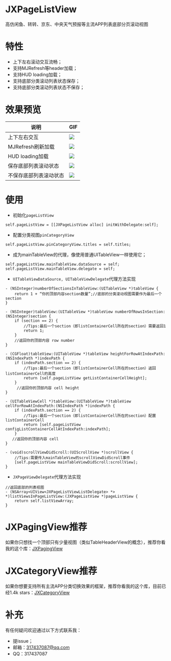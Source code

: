 # JXPageListView
高仿闲鱼、转转、京东、中央天气预报等主流APP列表底部分页滚动视图

# 特性

- 上下左右滚动交互流畅；
- 支持MJRefresh等header加载；
- 支持HUD loading加载；
- 支持底部分类滚动列表状态保存；
- 支持底部分类滚动列表状态不保存；

# 效果预览

| 说明 | GIF|
|------|------|
| 上下左右交互 | ![](https://github.com/pujiaxin33/JXPageListView/blob/master/JXPageListView/Gif/scrollInteraction.gif)|
| MJRefresh刷新加载 | ![](https://github.com/pujiaxin33/JXPageListView/blob/master/JXPageListView/Gif/headerLoading.gif) |
| HUD loading加载 | ![](https://github.com/pujiaxin33/JXPageListView/blob/master/JXPageListView/Gif/hudLoading.gif)
| 保存底部列表滚动状态 | ![](https://github.com/pujiaxin33/JXPageListView/blob/master/JXPageListView/Gif/listScrollStateSave.gif) |
| 不保存底部列表滚动状态 | ![](https://github.com/pujiaxin33/JXPageListView/blob/master/JXPageListView/Gif/listScrollStateNoSave.gif) |

# 使用

- 初始化`pageListView`

```
self.pageListView = [[JXPageListView alloc] initWithDelegate:self];
```

- 配置分类视图`pinCategoryView`

```
self.pageListView.pinCategoryView.titles = self.titles;
```

- 成为mainTableView的代理，像使用普通UITableView一样使用它；
```
self.pageListView.mainTableView.dataSource = self;
self.pageListView.mainTableView.delegate = self;
```

- `UITableViewDataSource, UITableViewDelegate`代理方法实现

```
- (NSInteger)numberOfSectionsInTableView:(UITableView *)tableView {
    return 1 + “你的顶部内容section数量”;//底部的分类滚动视图需要作为最后一个section
}

- (NSInteger)tableView:(UITableView *)tableView numberOfRowsInSection:(NSInteger)section {
    if (section == 2) {
        //Tips:最后一个section（即listContainerCell所在的section）需要返回1
        return 1;
    }
    //返回你的顶部内容 row number
}

- (CGFloat)tableView:(UITableView *)tableView heightForRowAtIndexPath:(NSIndexPath *)indexPath {
    if (indexPath.section == 2) {
        //Tips:最后一个section（即listContainerCell所在的section）返回listContainerCell的高度
        return [self.pageListView getListContainerCellHeight];
    }
     //返回你的顶部内容 cell height
}

- (UITableViewCell *)tableView:(UITableView *)tableView cellForRowAtIndexPath:(NSIndexPath *)indexPath {
    if (indexPath.section == 2) {
        //Tips:最后一个section（即listContainerCell所在的section）配置listContainerCell
        return [self.pageListView configListContainerCellAtIndexPath:indexPath];
    }
   //返回你的顶部内容 cell
}

- (void)scrollViewDidScroll:(UIScrollView *)scrollView {
    //Tips:需要传入mainTableView的scrollViewDidScroll事件
    [self.pageListView mainTableViewDidScroll:scrollView];
}
```

- `JXPageViewDelegate`代理方法实现
```
//返回底部的列表视图
- (NSArray<UIView<JXPageListViewListDelegate> *> *)listViewsInPageListView:(JXPageListView *)pageListView {
    return self.listViewArray;
}
```

# JXPagingView推荐
如果你只想找一个顶部只有少量视图（类似TableHeaderView的概念），推荐你看我的这个库：[JXPagingView](https://github.com/pujiaxin33/JXPagingView)

# JXCategoryView推荐
如果你想要支持所有主流APP分类切换效果的框架，推荐你看我的这个库，目前已经1.4k stars：[JXCategoryView](https://github.com/pujiaxin33/JXCategoryView)

# 补充
有任何疑问欢迎通过以下方式联系我：
- 提issue；
- 邮箱：317437087@qq.com
- QQ：317437087

